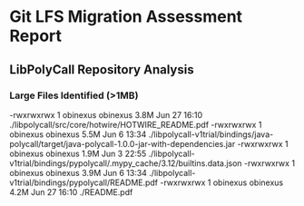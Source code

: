 # Git LFS Migration Assessment Report
## LibPolyCall Repository Analysis

### Large Files Identified (>1MB)
-rwxrwxrwx 1 obinexus obinexus 3.8M Jun 27 16:10 ./libpolycall/src/core/hotwire/HOTWIRE_README.pdf
-rwxrwxrwx 1 obinexus obinexus 5.5M Jun  6 13:34 ./libpolycall-v1trial/bindings/java-polycall/target/java-polycall-1.0.0-jar-with-dependencies.jar
-rwxrwxrwx 1 obinexus obinexus 1.9M Jun  3 22:55 ./libpolycall-v1trial/bindings/pypolycall/.mypy_cache/3.12/builtins.data.json
-rwxrwxrwx 1 obinexus obinexus 3.9M Jun  6 13:34 ./libpolycall-v1trial/bindings/pypolycall/README.pdf
-rwxrwxrwx 1 obinexus obinexus 4.2M Jun 27 16:10 ./README.pdf

